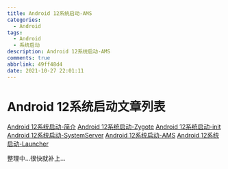 ```yaml
---
title: Android 12系统启动-AMS
categories:
  - Android
tags:
  - Android
  - 系统启动
description: Android 12系统启动-AMS
comments: true
abbrlink: 49ff48d4
date: 2021-10-27 22:01:11
---
```

<!--more-->
<meta name="referrer" content="no-referrer"/>


# Android 12系统启动文章列表
[Android 12系统启动-简介](https://i-rtfsc.github.io/archives/68a972b0.html)
[Android 12系统启动-Zygote](https://i-rtfsc.github.io/archives/6049d7b6.html)
[Android 12系统启动-init](https://i-rtfsc.github.io/archives/ca7c5e61.html)
[Android 12系统启动-SystemServer](https://i-rtfsc.github.io/archives/1acbe70b.html)
[Android 12系统启动-AMS](https://i-rtfsc.github.io/archives/49ff48d4.html)
[Android 12系统启动-Launcher](https://i-rtfsc.github.io/archives/d6edba4e.html)


整理中...很快就补上...
